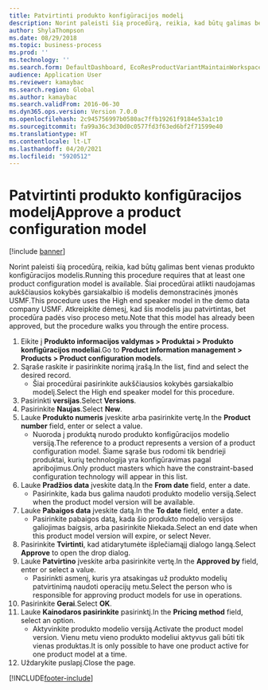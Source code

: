 ```yaml
---
title: Patvirtinti produkto konfigūracijos modelį
description: Norint paleisti šią procedūrą, reikia, kad būtų galimas bent vienas produkto konfigūracijos modelis.
author: ShylaThompson
ms.date: 08/29/2018
ms.topic: business-process
ms.prod: ''
ms.technology: ''
ms.search.form: DefaultDashboard, EcoResProductVariantMaintainWorkspace, PCProductConfigurationModelListPage, PCProductModelVersion, PCApproveProductModelVersion, HcmWorkerLookUp
audience: Application User
ms.reviewer: kamaybac
ms.search.region: Global
ms.author: kamaybac
ms.search.validFrom: 2016-06-30
ms.dyn365.ops.version: Version 7.0.0
ms.openlocfilehash: 2c945756997b0580ac7ffb19261f9184e53a1c10
ms.sourcegitcommit: fa99a36c3d30d0c0577fd3f63ed6bf2f71599e40
ms.translationtype: HT
ms.contentlocale: lt-LT
ms.lasthandoff: 04/20/2021
ms.locfileid: "5920512"
---
```

# <a name="approve-a-product-configuration-model"></a><span data-ttu-id="509f4-103">Patvirtinti produkto konfigūracijos modelį</span><span class="sxs-lookup"><span data-stu-id="509f4-103">Approve a product configuration model</span></span>

[!include [banner](../../includes/banner.md)]

<span data-ttu-id="509f4-104">Norint paleisti šią procedūrą, reikia, kad būtų galimas bent vienas produkto konfigūracijos modelis.</span><span class="sxs-lookup"><span data-stu-id="509f4-104">Running this procedure requires that at least one product configuration model is available.</span></span> <span data-ttu-id="509f4-105">Šiai procedūrai atlikti naudojamas aukščiausios kokybės garsiakalbio iš modelis demonstracinės įmonės USMF.</span><span class="sxs-lookup"><span data-stu-id="509f4-105">This procedure uses the High end speaker model in the demo data company USMF.</span></span> <span data-ttu-id="509f4-106">Atkreipkite dėmesį, kad šis modelis jau patvirtintas, bet procedūra padės viso proceso metu.</span><span class="sxs-lookup"><span data-stu-id="509f4-106">Note that this model has already been approved, but the procedure walks you through the entire process.</span></span>

1. <span data-ttu-id="509f4-107">Eikite į **Produkto informacijos valdymas \> Produktai \> Produkto konfigūracijos modeliai**.</span><span class="sxs-lookup"><span data-stu-id="509f4-107">Go to **Product information management \> Products \> Product configuration models**.</span></span>
1. <span data-ttu-id="509f4-108">Sąraše raskite ir pasirinkite norimą įrašą.</span><span class="sxs-lookup"><span data-stu-id="509f4-108">In the list, find and select the desired record.</span></span>
    * <span data-ttu-id="509f4-109">Šiai procedūrai pasirinkite aukščiausios kokybės garsiakalbio modelį.</span><span class="sxs-lookup"><span data-stu-id="509f4-109">Select the High end speaker model for this procedure.</span></span>  
1. <span data-ttu-id="509f4-110">Pasirinkti **versijas**.</span><span class="sxs-lookup"><span data-stu-id="509f4-110">Select **Versions**.</span></span>
1. <span data-ttu-id="509f4-111">Pasirinkite **Naujas**.</span><span class="sxs-lookup"><span data-stu-id="509f4-111">Select **New**.</span></span>
1. <span data-ttu-id="509f4-112">Lauke **Produkto numeris** įveskite arba pasirinkite vertę.</span><span class="sxs-lookup"><span data-stu-id="509f4-112">In the **Product number** field, enter or select a value.</span></span>
    * <span data-ttu-id="509f4-113">Nuoroda į produktą nurodo produkto konfigūracijos modelio versiją.</span><span class="sxs-lookup"><span data-stu-id="509f4-113">The reference to a product represents a version of a product configuration model.</span></span> <span data-ttu-id="509f4-114">Šiame sąraše bus rodomi tik bendrieji produktai, kurių technologija yra konfigūravimas pagal apribojimus.</span><span class="sxs-lookup"><span data-stu-id="509f4-114">Only product masters which have the constraint-based configuration technology will appear in this list.</span></span>  
1. <span data-ttu-id="509f4-115">Lauke **Pradžios data** įveskite datą.</span><span class="sxs-lookup"><span data-stu-id="509f4-115">In the **From date** field, enter a date.</span></span>
    * <span data-ttu-id="509f4-116">Pasirinkite, kada bus galima naudoti produkto modelio versiją.</span><span class="sxs-lookup"><span data-stu-id="509f4-116">Select when the product model version will be available.</span></span>  
1. <span data-ttu-id="509f4-117">Lauke **Pabaigos data** įveskite datą.</span><span class="sxs-lookup"><span data-stu-id="509f4-117">In the **To date** field, enter a date.</span></span>
    * <span data-ttu-id="509f4-118">Pasirinkite pabaigos datą, kada šio produkto modelio versijos galiojimas baigsis, arba pasirinkite Niekada.</span><span class="sxs-lookup"><span data-stu-id="509f4-118">Select an end date when this product model version will expire, or select Never.</span></span>  
1. <span data-ttu-id="509f4-119">Pasirinkite **Tvirtinti**, kad atidarytumėte išplečiamąjį dialogo langą.</span><span class="sxs-lookup"><span data-stu-id="509f4-119">Select **Approve** to open the drop dialog.</span></span>
1. <span data-ttu-id="509f4-120">Lauke **Patvirtino** įveskite arba pasirinkite vertę.</span><span class="sxs-lookup"><span data-stu-id="509f4-120">In the **Approved by** field, enter or select a value.</span></span>
    * <span data-ttu-id="509f4-121">Pasirinkti asmenį, kuris yra atsakingas už produkto modelių patvirtinimą naudoti operacijų metu.</span><span class="sxs-lookup"><span data-stu-id="509f4-121">Select the person who is responsible for approving product models for use in operations.</span></span>  
1. <span data-ttu-id="509f4-122">Pasirinkite **Gerai**.</span><span class="sxs-lookup"><span data-stu-id="509f4-122">Select **OK**.</span></span>
1. <span data-ttu-id="509f4-123">Lauke **Kainodaros pasirinkite** pasirinktį.</span><span class="sxs-lookup"><span data-stu-id="509f4-123">In the **Pricing method** field, select an option.</span></span>
    * <span data-ttu-id="509f4-124">Aktyvinkite produkto modelio versiją.</span><span class="sxs-lookup"><span data-stu-id="509f4-124">Activate the product model version.</span></span> <span data-ttu-id="509f4-125">Vienu metu vieno produkto modeliui aktyvus gali būti tik vienas produktas.</span><span class="sxs-lookup"><span data-stu-id="509f4-125">It is only possible to have one product active for one product model at a time.</span></span>  
1. <span data-ttu-id="509f4-126">Uždarykite puslapį.</span><span class="sxs-lookup"><span data-stu-id="509f4-126">Close the page.</span></span>



[!INCLUDE[footer-include](../../../includes/footer-banner.md)]